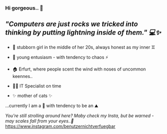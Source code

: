### Hi gorgeous.. 👋

## ***"Computers are just rocks we tricked into thinking by putting lightning inside of them." 💻✨***


-    🌱 stubborn girl in the middle of her 20s, always honest as my inner ♊︎

-    👯 young entusiasm - with tendency to chaos ⚡

-    🏠 Erfurt, where people scent the wind with noses of uncommon keennes..

-    👨‍🎓 IT Specialist on time

-    ✨ mother of cats ✨

...currently I am a 🗿 with tendency to be an ⛰️

*You're still strolling around here? Maby check my Insta, but be warned - may scales fall from your eyes..💅* 
https://www.instagram.com/benutzernichtverfuegbar


<!--
- 🤔 I’m looking for help with ...
- 💬 Ask me about ...

📫 How to reach me: ...
-->
